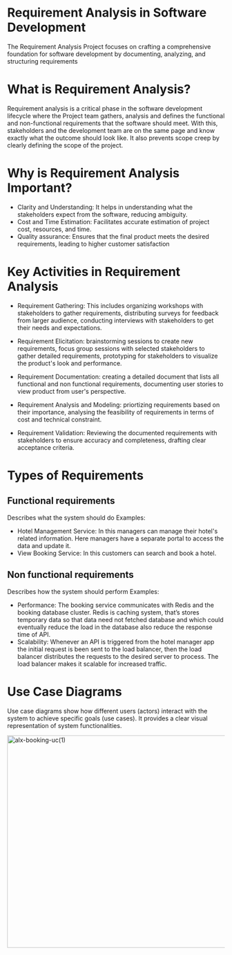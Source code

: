 # Requirement Analysis in Software Development
The Requirement Analysis Project focuses on crafting a comprehensive foundation for software development by documenting, analyzing, and structuring requirements

# What is Requirement Analysis?
Requirement analysis is a critical phase in the software development lifecycle where the Project team gathers, analysis and defines the functional and non-functional
requirements that the software should meet. With this, stakeholders and the development team are on the same page and know exactly what the outcome should look like.
It also prevents scope creep by clearly defining the scope of the project.

# Why is Requirement Analysis Important?
- Clarity and Understanding: It helps in understanding what the stakeholders expect from the software, reducing ambiguity.
- Cost and Time Estimation: Facilitates accurate estimation of project cost, resources, and time.
- Quality assurance: Ensures that the final product meets the desired requirements, leading to higher customer satisfaction

# Key Activities in Requirement Analysis
- Requirement Gathering: This includes organizing workshops with stakeholders to gather requirements, distributing surveys for feedback from larger audience,
  conducting interviews with stakeholders to get their needs and expectations.

- Requirement Elicitation: brainstorming sessions to create new requirements, focus group sessions with selected stakeholders to gather detailed requirements,
  prototyping for stakeholders to visualize the product's look and performance.
  
- Requirement Documentation: creating a detailed document that lists all functional and non functional requirements, documenting user stories to view product from user's
  perspective.
  
- Requirement Analysis and Modeling: priortizing requirements based on their importance, analysing the feasibility of requirements in terms of cost and technical
  constraint.
  
- Requirement Validation: Reviewing the documented requirements with stakeholders to ensure accuracy and completeness, drafting clear acceptance criteria.

# Types of Requirements
## Functional requirements
Describes what the system should do
Examples: 
- Hotel Management Service: In this managers can manage their hotel's related information. Here managers have a separate portal to access the data and update it.
- View Booking Service:  In this customers can search and book a hotel.

## Non functional requirements
Describes how the system should perform
Examples:
- Performance: The booking service communicates with Redis and the booking database cluster. Redis is caching system, that’s stores temporary data so that data need not fetched database and which could eventually reduce the load in the database also reduce the response time of API.
- Scalability: Whenever an API is triggered from the hotel manager app the initial request is been sent to the load balancer, then the load balancer distributes the requests to the desired server to process. The load balancer makes it scalable for increased traffic.

# Use Case Diagrams
Use case diagrams show how different users (actors) interact with the system to achieve specific goals (use cases). It provides a clear visual representation of system functionalities.

<img width="626" height="491" alt="alx-booking-uc(1)" src="https://github.com/user-attachments/assets/2e276433-5227-4941-a4d6-acde743d0925" />

